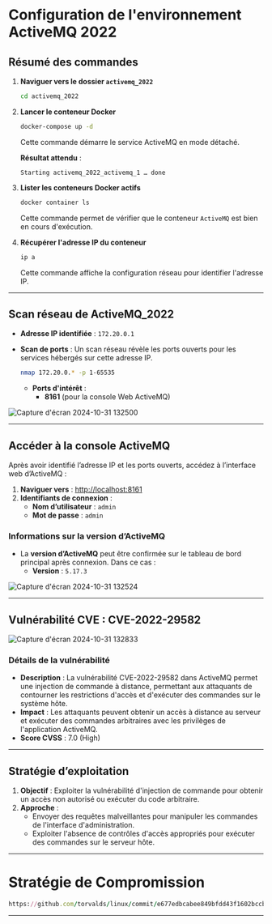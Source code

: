 # Configuration de l'environnement ActiveMQ 2022

## Résumé des commandes

1. **Naviguer vers le dossier `activemq_2022`**
   ```bash
   cd activemq_2022
   ```

2. **Lancer le conteneur Docker**
   ```bash
   docker-compose up -d
   ```
   Cette commande démarre le service ActiveMQ en mode détaché.

   **Résultat attendu** :
   ```
   Starting activemq_2022_activemq_1 … done
   ```

3. **Lister les conteneurs Docker actifs**
   ```bash
   docker container ls
   ```
   Cette commande permet de vérifier que le conteneur `ActiveMQ` est bien en cours d'exécution.

4. **Récupérer l'adresse IP du conteneur**
   ```bash
   ip a
   ```
   Cette commande affiche la configuration réseau pour identifier l'adresse IP.

---

## Scan réseau de ActiveMQ_2022

- **Adresse IP identifiée** : `172.20.0.1`
- **Scan de ports** : Un scan réseau révèle les ports ouverts pour les services hébergés sur cette adresse IP.

   ```bash
   nmap 172.20.0.* -p 1-65535
   ```
   - **Ports d'intérêt** :
     - **8161** (pour la console Web ActiveMQ)
       
![Capture d'écran 2024-10-31 132500](https://github.com/user-attachments/assets/f02616c1-2859-4d03-8872-0e5504b37f78)

---

## Accéder à la console ActiveMQ

Après avoir identifié l’adresse IP et les ports ouverts, accédez à l’interface web d’ActiveMQ :

1. **Naviguer vers** : [http://localhost:8161](http://localhost:8161)
2. **Identifiants de connexion** :
   - **Nom d’utilisateur** : `admin`
   - **Mot de passe** : `admin`

### Informations sur la version d’ActiveMQ

- La **version d’ActiveMQ** peut être confirmée sur le tableau de bord principal après connexion. Dans ce cas :
   - **Version** : `5.17.3`

![Capture d'écran 2024-10-31 132524](https://github.com/user-attachments/assets/d8b29f9f-e861-45a0-aaa9-92766e6dd6d5)

---

## Vulnérabilité CVE : CVE-2022-29582

![Capture d'écran 2024-10-31 132833](https://github.com/user-attachments/assets/4f153c30-3b1d-400c-be3d-7c5792ee295a)

### Détails de la vulnérabilité
- **Description** : La vulnérabilité CVE-2022-29582 dans ActiveMQ permet une injection de commande à distance, permettant aux attaquants de contourner les restrictions d'accès et d'exécuter des commandes sur le système hôte.
- **Impact** : Les attaquants peuvent obtenir un accès à distance au serveur et exécuter des commandes arbitraires avec les privilèges de l'application ActiveMQ.
- **Score CVSS** : 7.0 (High)

---

## Stratégie d’exploitation

1. **Objectif** : Exploiter la vulnérabilité d'injection de commande pour obtenir un accès non autorisé ou exécuter du code arbitraire.
2. **Approche** :
   - Envoyer des requêtes malveillantes pour manipuler les commandes de l'interface d'administration.
   - Exploiter l'absence de contrôles d'accès appropriés pour exécuter des commandes sur le serveur hôte.

---

# Stratégie de Compromission

```ruby
https://github.com/torvalds/linux/commit/e677edbcabee849bfdd43f1602bccbecf736a646
```

---
